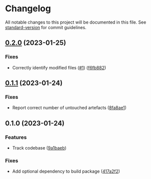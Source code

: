 # Changelog

All notable changes to this project will be documented in this file. See [standard-version](https://github.com/conventional-changelog/standard-version) for commit guidelines.

## [0.2.0](https://github.com/EBoisseauSierra/artefacts_comparison/compare/0.1.1...0.2.0) (2023-01-25)


### Fixes

* Correctly identify modified files ([#1](https://github.com/EBoisseauSierra/artefacts_comparison/issues/1)) ([f6fb882](https://github.com/EBoisseauSierra/artefacts_comparison/commit/f6fb8823882a92687914c4686f345ea89510867d))

## [0.1.1](https://github.com/EBoisseauSierra/artefacts_comparison/compare/0.1.0...0.1.1) (2023-01-24)


### Fixes

* Report correct number of untouched artefacts ([8fa8ae1](https://github.com/EBoisseauSierra/artefacts_comparison/commit/8fa8ae1fcc3bdf6c8f3f727f75069e826551cd4b))

## 0.1.0 (2023-01-24)


### Features

* Track codebase ([9a1baeb](https://github.com/EBoisseauSierra/artefacts_comparison/commit/9a1baeb683f0c094383afdc185b4b9c68f81f2de))


### Fixes

* Add optional dependency to build package ([417a2f2](https://github.com/EBoisseauSierra/artefacts_comparison/commit/417a2f259c81bdd5b19a5154f36a278facc9b16b))
